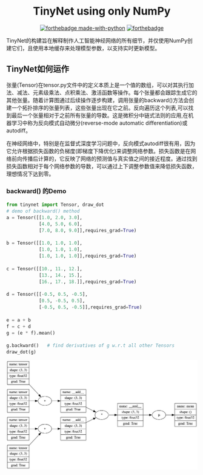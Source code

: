 <div align='center'>
<h1> TinyNet using only NumPy </h1>
</div>

<div align='center'>
   
[![forthebadge made-with-python](http://ForTheBadge.com/images/badges/made-with-python.svg)](https://www.python.org/)
[![forthebadge](https://forthebadge.com/images/badges/built-with-love.svg)](https://forthebadge.com)
</div>

TinyNet的构建旨在解释制作人工智能神经网络的所有细节，并仅使用NumPy创建它们，且使用本地缓存来处理模型参数，以支持实时更新模型。

## TinyNet如何运作
张量(Tensor)在tensor.py文件中的定义本质上是一个值的数组，可以对其执行加法、减法、元素级乘法、点积乘法、激活函数等操作。每个张量都会跟踪生成它的其他张量。随着计算图通过后续操作逐步构建，调用张量的backward()方法会创建一个拓扑排序的张量列表，这些张量出现在它之前。反向遍历这个列表,可以找到最后一个张量相对于之前所有张量的导数。这是微积分中链式法则的应用,在机器学习中称为反向模式自动微分(reverse-mode automatic differentiation)或autodiff。

在神经网络中，特别是在监督式深度学习问题中，反向模式autodiff很有用，因为它允许根据损失函数的负梯度(即梯度下降优化)来调整网络参数。损失函数是在网络前向传播后计算的，它反映了网络的预测值与真实值之间的接近程度。通过找到损失函数相对于每个网络参数的导数，可以通过上下调整参数值来降低损失函数，理想情况下达到零。

### backward() 的Demo

```python
from tinynet import Tensor, draw_dot
# demo of backward() method
a = Tensor([[1.0, 2.0, 3.0],
            [4.0, 5.0, 6.0],
            [7.0, 8.0, 9.0]],requires_grad=True)

b = Tensor([[1.0, 1.0, 1.0],
            [1.0, 1.0, 1.0],
            [1.0, 1.0, 1.0]],requires_grad=True)

c = Tensor([[10., 11., 12.],
            [13., 14., 15.], 
            [16., 17., 18.]],requires_grad=True)

d = Tensor([[-0.5, 0.5, -0.5],
            [0.5, -0.5, 0.5],
            [-0.5, 0.5, -0.5]],requires_grad=True)

e = a + b
f = c + d
g = (e * f).mean()

g.backward()   # find derivatives of g w.r.t all other Tensors 
draw_dot(g)
```
![o of backward()](resources/backward.jpg)

